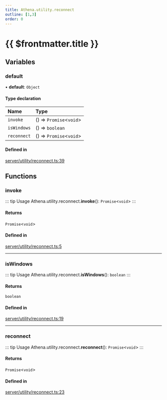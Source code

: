 ```yaml
---
title: Athena.utility.reconnect
outline: [1,3]
order: 0
---
```


# {{ $frontmatter.title }}


## Variables

### default

• **default**: `Object`

#### Type declaration

| Name | Type |
| :------ | :------ |
| `invoke` | () => `Promise`<`void`\> |
| `isWindows` | () => `boolean` |
| `reconnect` | () => `Promise`<`void`\> |

#### Defined in

[server/utility/reconnect.ts:39](https://github.com/Stuyk/altv-athena/blob/feb0cb2/src/core/server/utility/reconnect.ts#L39)

## Functions

### invoke

::: tip Usage
Athena.utility.reconnect.**invoke**(): `Promise`<`void`\>
:::

#### Returns

`Promise`<`void`\>

#### Defined in

[server/utility/reconnect.ts:5](https://github.com/Stuyk/altv-athena/blob/feb0cb2/src/core/server/utility/reconnect.ts#L5)

___

### isWindows

::: tip Usage
Athena.utility.reconnect.**isWindows**(): `boolean`
:::

#### Returns

`boolean`

#### Defined in

[server/utility/reconnect.ts:19](https://github.com/Stuyk/altv-athena/blob/feb0cb2/src/core/server/utility/reconnect.ts#L19)

___

### reconnect

::: tip Usage
Athena.utility.reconnect.**reconnect**(): `Promise`<`void`\>
:::

#### Returns

`Promise`<`void`\>

#### Defined in

[server/utility/reconnect.ts:23](https://github.com/Stuyk/altv-athena/blob/feb0cb2/src/core/server/utility/reconnect.ts#L23)

